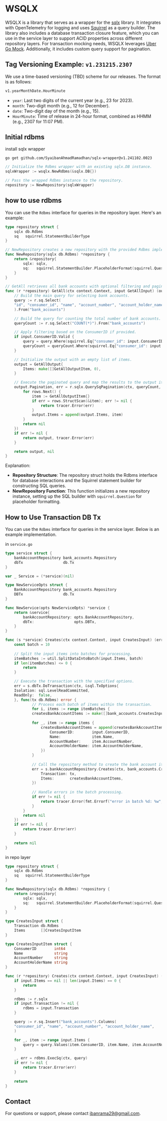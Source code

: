 # WSQLX
WSQLX is a library that serves as a wrapper for the [sqlx](https://github.com/jmoiron/sqlx) library. It integrates with OpenTelemetry for logging and uses [Squirrel](https://github.com/Masterminds/squirrel) as a query builder. The library also includes a database transaction closure feature, which you can use in the service layer to support ACID properties across different repository layers. For transaction mocking needs, WSQLX leverages [Uber Go Mock](https://github.com/uber-go/mock). Additionally, it includes custom query support for pagination.

## Tag Versioning Example: `v1.231215.2307`
We use a time-based versioning (TBD) scheme for our releases. The format is as follows:
```txt
v1.yearMonthDate.HourMinute
```
- `year`: Last two digits of the current year (e.g., 23 for 2023).
- `month`: Two-digit month (e.g., 12 for December).
- `date`: Two-digit day of the month (e.g., 15).
- `HourMinute`: Time of release in 24-hour format, combined as HHMM (e.g., 2307 for 11:07 PM).

## Initial rdbms 
install sqlx wrapper
```shell
go get github.com/SyaibanAhmadRamadhan/sqlx-wrapper@v1.241102.0023
```

```Go
// Initialize the Rdbms wrapper with an existing sqlx.DB instance.
sqlxWrapper := wsqlx.NewRdbms(&sqlx.DB{})

// Pass the wrapped Rdbms instance to the repository.
repository := NewRepository(sqlxWrapper)
```

## how to use rdbms
You can use the `Rdbms` interface for queries in the repository layer. Here's an example:
```Go
type repository struct {
    sqlx db.Rdbms
    sq   squirrel.StatementBuilderType
}

// NewRepository creates a new repository with the provided Rdbms implementation.
func NewRepository(sqlx db.Rdbms) *repository {
    return &repository{
        sqlx: sqlx,
        sq:   squirrel.StatementBuilder.PlaceholderFormat(squirrel.Question),
    }
}

// GetAll retrieves all bank accounts with optional filtering and pagination.
func (r *repository) GetAll(ctx context.Context, input GetAllInput) (output GetAllOutput, err error) {
    // Build the main query for selecting bank accounts.
    query := r.sq.Select(
    "id", "consumer_id", "name", "account_number", "account_holder_name",
    ).From("bank_accounts")

    // Build the query for counting the total number of bank accounts.
    queryCount := r.sq.Select("COUNT(*)").From("bank_accounts")

    // Apply filtering based on the ConsumerID if provided.
    if input.ConsumerID.Valid {
        query = query.Where(squirrel.Eq{"consumer_id": input.ConsumerID.Int64})
        queryCount = queryCount.Where(squirrel.Eq{"consumer_id": input.ConsumerID.Int64})
    }

    // Initialize the output with an empty list of items.
    output = GetAllOutput{
        Items: make([]GetAllOutputItem, 0),
    }

    // Execute the paginated query and map the results to the output items.
    output.Pagination, err = r.sqlx.QuerySqPagination(ctx, queryCount, query, input.Pagination, func(rows *sqlx.Rows) (err error) {
        for rows.Next() {
            item := GetAllOutputItem{}
            if err = rows.StructScan(&item); err != nil {
                return tracer.Error(err)
            }
            output.Items = append(output.Items, item)
        }
        return nil
    })
    if err != nil {
        return output, tracer.Error(err)
    }

    return output, nil
}
```
Explanation:
- **Repository Structure**: The repository struct holds the Rdbms interface for database interactions and the Squirrel statement builder for constructing SQL queries.
- **NewRepository Function**: This function initializes a new repository instance, setting up the SQL builder with `squirrel.Question` for placeholder formatting.

## How to Use Transaction DB Tx
You can use the `Rdbms` interface for queries in the service layer. Below is an example implementation.

in `service.go`
```Go
type service struct {
    bankAccountRepository bank_accounts.Repository
    dbTx                  db.Tx
}

var _ Service = (*service)(nil)

type NewServiceOpts struct {
    BankAccountRepository bank_accounts.Repository
    DBTx                  db.Tx
}

func NewService(opts NewServiceOpts) *service {
    return &service{
        bankAccountRepository: opts.BankAccountRepository,
        dbTx:                  opts.DBTx,
    }
}

func (s *service) Creates(ctx context.Context, input CreatesInput) (err error) {
    const batch = 10
    
    // Split the input items into batches for processing.
    itemBatches := util.SplitDataIntoBatch(input.Items, batch)
    if len(itemBatches) <= 0 {
        return
    }

    // Execute the transaction with the specified options.
    err = s.dbTx.DoTransaction(ctx, &sql.TxOptions{
    Isolation: sql.LevelReadCommitted,
    ReadOnly:  false,
    }, func(tx db.Rdbms) error {
            // Process each batch of items within the transaction.
            for i, items := range itemBatches {
            createsBankAccountItems := make([]bank_accounts.CreatesInputItem, 0)
            
            for _, item := range items {
                createsBankAccountItems = append(createsBankAccountItems, bank_accounts.CreatesInputItem{
                    ConsumerID:        input.ConsumerID,
                    Name:              item.Name,
                    AccountNumber:     item.AccountNumber,
                    AccountHolderName: item.AccountHolderName,
                })
            }
            
            // Call the repository method to create the bank account items.
            err = s.bankAccountRepository.Creates(ctx, bank_accounts.CreatesInput{
                Transaction: tx,
                Items:       createsBankAccountItems,
            })
            
            // Handle errors in the batch processing.
            if err != nil {
                return tracer.Error(fmt.Errorf("error in batch %d: %w", i, err))
            }
        }
        return nil
    })
    if err != nil {
        return tracer.Error(err)
    }
    
    return nil
}
```

in repo layer
```Go
type repository struct {
	sqlx db.Rdbms
	sq   squirrel.StatementBuilderType
}

func NewRepository(sqlx db.Rdbms) *repository {
	return &repository{
		sqlx: sqlx,
		sq:   squirrel.StatementBuilder.PlaceholderFormat(squirrel.Question),
	}
}

type CreatesInput struct {
    Transaction db.Rdbms
    Items       []CreatesInputItem
}

type CreatesInputItem struct {
    ConsumerID        int64
    Name              string
    AccountNumber     string
    AccountHolderName string
}

func (r *repository) Creates(ctx context.Context, input CreatesInput) (err error) {
    if input.Items == nil || len(input.Items) == 0 {
        return
    }

    rdbms := r.sqlx
    if input.Transaction != nil {
        rdbms = input.Transaction
    }

    query := r.sq.Insert("bank_accounts").Columns(
    "consumer_id", "name", "account_number", "account_holder_name",
    )

    for _, item := range input.Items {
        query = query.Values(item.ConsumerID, item.Name, item.AccountNumber, item.AccountHolderName)
    }

    _, err = rdbms.ExecSq(ctx, query)
    if err != nil {
        return tracer.Error(err)
    }
	
    return
}
```

## Contact
For questions or support, please contact ibanrama29@gmail.com.